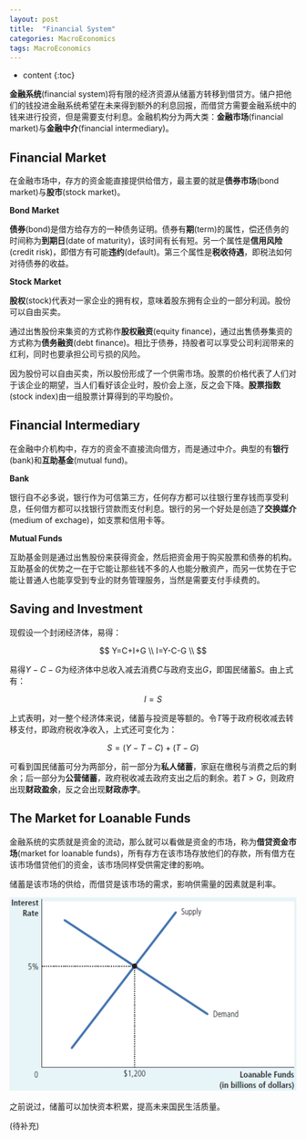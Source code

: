 ```yaml
---
layout: post
title:  "Financial System"
categories: MacroEconomics
tags: MacroEconomics 
---
```


* content
{:toc}

**金融系统**(financial system)将有限的经济资源从储蓄方转移到借贷方。储户把他们的钱投进金融系统希望在未来得到额外的利息回报，而借贷方需要金融系统中的钱来进行投资，但是需要支付利息。金融机构分为两大类：**金融市场**(financial market)与**金融中介**(financial intermediary)。

## Financial Market

在金融市场中，存方的资金能直接提供给借方，最主要的就是**债券市场**(bond market)与**股市**(stock market)。

**Bond Market**

**债券**(bond)是借方给存方的一种债务证明。债券有**期**(term)的属性，偿还债务的时间称为**到期日**(date of maturity)，该时间有长有短。另一个属性是**信用风险**(credit risk)，即借方有可能**违约**(default)。第三个属性是**税收待遇**，即税法如何对待债券的收益。

**Stock Market**

**股权**(stock)代表对一家企业的拥有权，意味着股东拥有企业的一部分利润。股份可以自由买卖。

通过出售股份来集资的方式称作**股权融资**(equity finance)，通过出售债券集资的方式称为**债务融资**(debt finance)。相比于债券，持股者可以享受公司利润带来的红利，同时也要承担公司亏损的风险。

因为股份可以自由买卖，所以股份形成了一个供需市场。股票的价格代表了人们对于该企业的期望，当人们看好该企业时，股价会上涨，反之会下降。**股票指数**(stock index)由一组股票计算得到的平均股价。

## Financial Intermediary

在金融中介机构中，存方的资金不直接流向借方，而是通过中介。典型的有**银行**(bank)和**互助基金**(mutual fund)。

**Bank**

银行自不必多说，银行作为可信第三方，任何存方都可以往银行里存钱而享受利息，任何借方都可以找银行贷款而支付利息。银行的另一个好处是创造了**交换媒介**(medium of exchage)，如支票和信用卡等。

**Mutual Funds**

互助基金则是通过出售股份来获得资金，然后把资金用于购买股票和债券的机构。互助基金的优势之一在于它能让那些钱不多的人也能分散资产，而另一优势在于它能让普通人也能享受到专业的财务管理服务，当然是需要支付手续费的。

## Saving and Investment

现假设一个封闭经济体，易得：

$$
Y=C+I+G \\
I=Y-C-G \\
$$

易得$Y-C-G$为经济体中总收入减去消费$C$与政府支出$G$，即国民储蓄$S$。由上式有：

$$
I=S
$$

上式表明，对一整个经济体来说，储蓄与投资是等额的。令$T$等于政府税收减去转移支付，即政府税收净收入，上式还可变化为：

$$
S=(Y-T-C)+(T-G)
$$

可看到国民储蓄可分为两部分，前一部分为**私人储蓄**，家庭在缴税与消费之后的剩余；后一部分为**公营储蓄**，政府税收减去政府支出之后的剩余。若$T>G$，则政府出现**财政盈余**，反之会出现**财政赤字**。

## The Market for Loanable Funds

金融系统的实质就是资金的流动，那么就可以看做是资金的市场，称为**借贷资金市场**(market for loanable funds)，所有存方在该市场存放他们的存款，所有借方在该市场借贷他们的资金，该市场同样受供需定律的影响。

储蓄是该市场的供给，而借贷是该市场的需求，影响供需量的因素就是利率。

![](/img/2019-11-20_20-50-32.jpg)

之前说过，储蓄可以加快资本积累，提高未来国民生活质量。

(待补充)